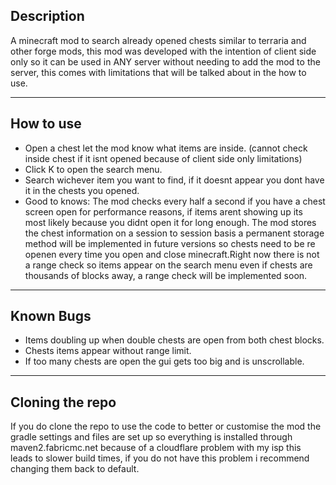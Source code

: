 Description
-----------------------------
A minecraft mod to search already opened chests similar to terraria and other forge mods, this mod was developed with the intention of client side only so it can be used in ANY server without needing to add the mod to the server, this comes with limitations that will be talked about in the how to use.

-------------------------------
How to use
--------------
- Open a chest let the mod know what items are inside. (cannot check inside chest if it isnt opened because of client side only limitations)
- Click K to open the search menu.
- Search wichever item you want to find, if it doesnt appear you dont have it in the chests you opened.
- Good to knows:
The mod checks every half a second if you have a chest screen open for performance reasons, if items arent showing up its most likely because you didnt open it for long enough. The mod stores the chest information on a session to session basis a permanent storage method will be implemented in future versions so chests need to be re openen every time you open and close minecraft.Right now there is not a range check so items appear on the search menu even if chests are thousands of blocks away, a range check will be implemented soon.

------------

Known Bugs
------------
- Items doubling up when double chests are open from both chest blocks.
- Chests items appear without range limit.
- If too many chests are open the gui gets too big and is unscrollable.

---------------------------------

Cloning the repo
----------------
If you do clone the repo to use the code to better or customise the mod the gradle settings and files are set up so everything is installed through maven2.fabricmc.net because of a cloudflare problem with my isp this leads to slower build times, if you do not have this problem i recommend changing them back to default.
